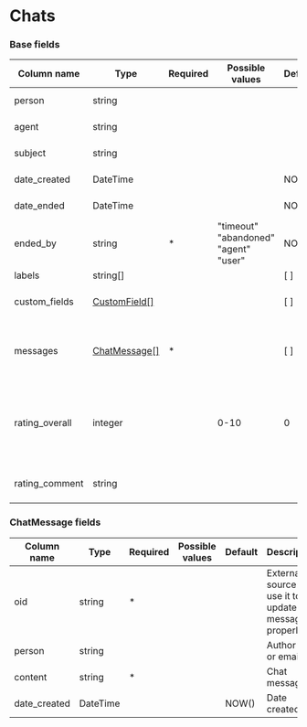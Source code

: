 Chats
=====

### Base fields

| Column name               | Type                                                                   | Required | Possible values                                                                                                     | Default | Description                                                                                                                             | Examples                                                          |
| --------------------------|------------------------------------------------------------------------|----------|---------------------------------------------------------------------------------------------------------------------|---------|-----------------------------------------------------------------------------------------------------------------------------------------|-------------------------------------------------------------------|
| person                    | string                                                                 |          |                                                                                                                     |         | Author oid or email.                                                                                                                    | user@example.com, user_1                                          |
| agent                     | string                                                                 |          |                                                                                                                     |         | Agent oid or email.                                                                                                                     | agent@example.com, agent_1                                        |
| subject                   | string                                                                 |          |                                                                                                                     |         | Chat subject.                                                                                                                           |                                                                   |
| date_created              | DateTime                                                               |          |                                                                                                                     | NOW()   | Date created.                                                                                                                           | 2016-07-12 00:00:00                                               |
| date_ended                | DateTime                                                               |          |                                                                                                                     | NOW()   | Date ended.                                                                                                                             | 2016-07-12 00:00:00                                               |
| ended_by                  | string                                                                 |  *       | "timeout" <br/> "abandoned" <br/> "agent" <br/> "user"                                                              | NOW()   | Chat end reason.                                                                                                                        |                                                                   |
| labels                    | string[]                                                               |          |                                                                                                                     | [ ]     | Chat labels.                                                                                                                            | ["label 1", "label 2"]                                            |
| custom_fields             | [CustomField\[\]](../person_custom_def#how-to-set-custom-field-values) |          |                                                                                                                     | [ ]     | Chat custom fields.                                                                                                                     |                                                                   |
| messages                  | [ChatMessage\[\]](#chatmessage-fields)                                 |  *       |                                                                                                                     | [ ]     | Chat messages, should be at least one message.                                                                                          |                                                                   |
| rating_overall            | integer                                                                |          | 0-10                                                                                                                | 0       | Chat feedback helpful rating. '0' - not helpful, '10' - very helpful.                                                                   |                                                                   |
| rating_comment            | string                                                                 |          |                                                                                                                     |         | Chat feedback comment.                                                                                                                  |                                                                   |


### ChatMessage fields

| Column name               | Type                                           | Required | Possible values                                                                                             | Default | Description                                                                                                                             | Examples                                                          |
| --------------------------|------------------------------------------------|----------|-------------------------------------------------------------------------------------------------------------|---------|-----------------------------------------------------------------------------------------------------------------------------------------|-------------------------------------------------------------------|
| oid                       | string                                         |  *       |                                                                                                             |         | External source id, use it to update messages properly.                                                                                 |                                                                   |
| person                    | string                                         |          |                                                                                                             |         | Author oid or email.                                                                                                                    | user@example.com, user_1, agent_1                                 |
| content                   | string                                         |  *       |                                                                                                             |         | Chat message.                                                                                                                           |                                                                   |
| date_created              | DateTime                                       |          |                                                                                                             | NOW()   | Date created.                                                                                                                           | 2016-07-12 00:00:00                                               |
